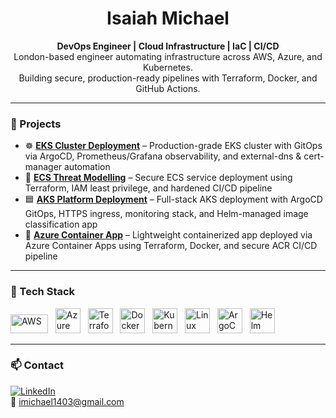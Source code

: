 <h1 align="center">Isaiah Michael</h1>
<p align="center">
  <b>DevOps Engineer | Cloud Infrastructure | IaC | CI/CD</b><br>
  London-based engineer automating infrastructure across AWS, Azure, and Kubernetes.<br>
  Building secure, production-ready pipelines with Terraform, Docker, and GitHub Actions.
</p>

---

### 🚀 Projects

- ☸️ [**EKS Cluster Deployment**](https://github.com/isaiah1701/k8-eks) – Production-grade EKS cluster with GitOps via ArgoCD, Prometheus/Grafana observability, and external-dns & cert-manager automation
- 🔐 [**ECS Threat Modelling**](https://github.com/isaiah1701/ECSThreatModellingProject) – Secure ECS service deployment using Terraform, IAM least privilege, and hardened CI/CD pipeline
- 🟦 [**AKS Platform Deployment**](https://github.com/isaiah1701/AKSProject) – Full-stack AKS deployment with ArgoCD GitOps, HTTPS ingress, monitoring stack, and Helm-managed image classification app
- 🐳 [**Azure Container App**](https://github.com/isaiah1701/AzureContainerApp) – Lightweight containerized app deployed via Azure Container Apps using Terraform, Docker, and secure ACR CI/CD pipeline


---

### 🧰 Tech Stack

<p align="left">
  <img src="https://upload.wikimedia.org/wikipedia/commons/9/93/Amazon_Web_Services_Logo.svg" alt="AWS" width="60" height="30"/>
  &nbsp;
  <img src="https://cdn.jsdelivr.net/gh/devicons/devicon/icons/azure/azure-original.svg" alt="Azure" width="40" height="40"/>
  &nbsp;
  <img src="https://cdn.jsdelivr.net/gh/devicons/devicon/icons/terraform/terraform-original.svg" alt="Terraform" width="40" height="40"/>
  &nbsp;
  <img src="https://cdn.jsdelivr.net/gh/devicons/devicon/icons/docker/docker-original.svg" alt="Docker" width="40" height="40"/>
  &nbsp;
  <img src="https://cdn.jsdelivr.net/gh/devicons/devicon/icons/kubernetes/kubernetes-plain.svg" alt="Kubernetes" width="40" height="40"/>
  &nbsp;
  <img src="https://cdn.jsdelivr.net/gh/devicons/devicon/icons/linux/linux-original.svg" alt="Linux" width="40" height="40"/>
  &nbsp;
  <img src="https://argo-cd.readthedocs.io/en/stable/assets/logo.png" alt="ArgoCD" width="40" height="40"/>
  &nbsp;
  <img src="https://helm.sh/img/helm.svg" alt="Helm" width="40" height="40"/>
</p>



---

### 📫 Contact

[![LinkedIn](https://img.shields.io/badge/LinkedIn-0A66C2?style=flat&logo=linkedin&logoColor=white)](https://www.linkedin.com/in/YOUR-LINK-HERE)  
📧 imichael1403@gmail.com

